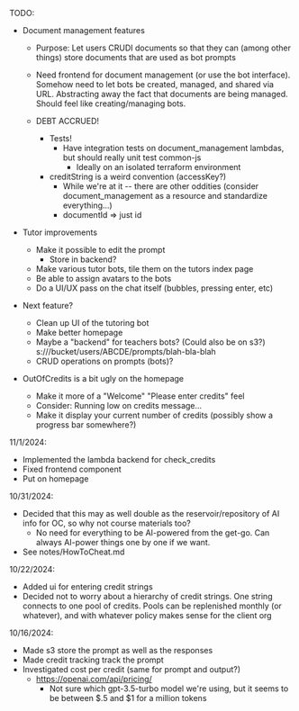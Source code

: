 TODO:

* Document management features
  - Purpose: Let users CRUDI documents so that they can (among other things) store documents that are used as bot prompts
  - Need frontend for document management (or use the bot interface).  Somehow need to let bots be created, managed, and shared via URL.  Abstracting away the fact that documents are being managed.  Should feel like creating/managing bots.

  - DEBT ACCRUED! 
    - Tests!
      - Have integration tests on document_management lambdas, but should really unit test common-js
        - Ideally on an isolated terraform environment
    - creditString is a weird convention (accessKey?)
      - While we're at it -- there are other oddities (consider document_management as a resource and standardize everything...)
      - documentId => just id
    
* Tutor improvements
  - Make it possible to edit the prompt
    * Store in backend?
  - Make various tutor bots, tile them on the tutors index page
  - Be able to assign avatars to the bots
  - Do a UI/UX pass on the chat itself (bubbles, pressing enter, etc)

  
* Next feature?  
  - Clean up UI of the tutoring bot
  - Make better homepage
  - Maybe a "backend" for teachers bots?  (Could also be on s3?)
     s:///bucket/users/ABCDE/prompts/blah-bla-blah
  - CRUD operations on prompts (bots)?

* OutOfCredits is a bit ugly on the homepage
  - Make it more of a "Welcome" "Please enter credits" feel
  - Consider: Running low on credits message...
  - Make it display your current number of credits (possibly show a progress bar somewhere?)


11/1/2024:
  - Implemented the lambda backend for check_credits
  - Fixed frontend component 
  - Put on homepage

10/31/2024:
  - Decided that this may as well double as the reservoir/repository of AI info for OC, so why not course materials too?
    * No need for everything to be AI-powered from the get-go.  Can always AI-power things one by one if we want.
  - See notes/HowToCheat.md

10/22/2024:
* Added ui for entering credit strings
* Decided not to worry about a hierarchy of credit strings.  One string connects to one pool of credits.  Pools can be replenished monthly (or whatever), and with whatever policy makes sense for the client org 

10/16/2024:
* Made s3 store the prompt as well as the responses
* Made credit tracking track the prompt
* Investigated cost per credit (same for prompt and output?)
  - https://openai.com/api/pricing/
    * Not sure which gpt-3.5-turbo model we're using, but it seems to be between $.5 and $1 for a million tokens
